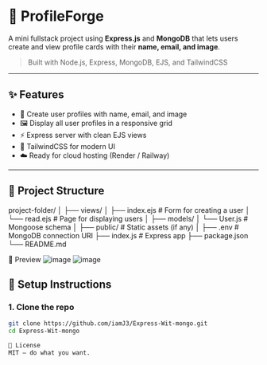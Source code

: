 # 🧾 ProfileForge

A mini fullstack project using **Express.js** and **MongoDB** that lets users create and view profile cards with their **name, email, and image**.

> Built with Node.js, Express, MongoDB, EJS, and TailwindCSS

---

## ✨ Features

- 📝 Create user profiles with name, email, and image
- 🖼️ Display all user profiles in a responsive grid
- ⚡ Express server with clean EJS views
- 🎨 TailwindCSS for modern UI
- ☁️ Ready for cloud hosting (Render / Railway)

---

## 📂 Project Structure
project-folder/
│
├── views/
│ ├── index.ejs # Form for creating a user
│ └── read.ejs # Page for displaying users
│
├── models/
│ └── User.js # Mongoose schema
│
├── public/ # Static assets (if any)
│
├── .env # MongoDB connection URI
├── index.js # Express app
├── package.json
└── README.md

📸 Preview
![image](https://github.com/user-attachments/assets/c6b4a8e1-0c76-4edd-bf37-17d73060472f)
![image](https://github.com/user-attachments/assets/3e329996-ff7c-4a82-8cb5-ac4b0f5424cb)

## 🚀 Setup Instructions

### 1. Clone the repo

```bash
git clone https://github.com/iamJ3/Express-Wit-mongo.git
cd Express-Wit-mongo

📜 License
MIT – do what you want.
